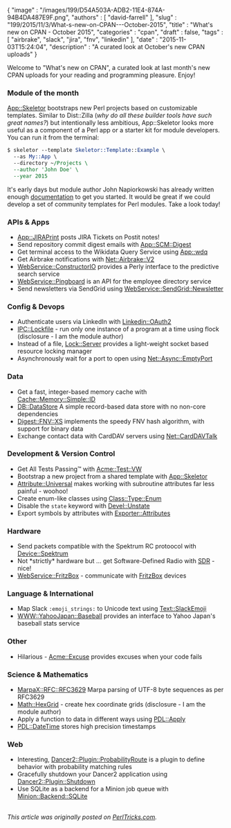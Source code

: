 {
   "image" : "/images/199/D54A503A-ADB2-11E4-874A-94B4DA487E9F.png",
   "authors" : [
      "david-farrell"
   ],
   "slug" : "199/2015/11/3/What-s-new-on-CPAN---October-2015",
   "title" : "What's new on CPAN - October 2015",
   "categories" : "cpan",
   "draft" : false,
   "tags" : [
      "airbrake",
      "slack",
      "jira",
      "fnv",
      "linkedin"
   ],
   "date" : "2015-11-03T15:24:04",
   "description" : "A curated look at October's new CPAN uploads"
}


Welcome to "What's new on CPAN", a curated look at last month's new CPAN uploads for your reading and programming pleasure. Enjoy!

### Module of the month

[App::Skeletor](https://metacpan.org/pod/App::Skeletor) bootstraps new Perl projects based on customizable templates. Similar to Dist::Zilla (*why do all these builder tools have such great names?*) but intentionally less ambitious, App::Skeletor looks more useful as a component of a Perl app or a starter kit for module developers. You can run it from the terminal:

```perl
$ skeletor --template Skeletor::Template::Example \
  --as My::App \
  --directory ~/Projects \ 
  --author 'John Doe' \
  --year 2015
```

It's early days but module author John Napiorkowski has already written enough [documentation](https://metacpan.org/pod/App::Skeletor) to get you started. It would be great if we could develop a set of community templates for Perl modules. Take a look today!

### APIs & Apps

-   [App::JIRAPrint](https://metacpan.org/pod/App::JIRAPrint) posts JIRA Tickets on Postit notes!
-   Send repository commit digest emails with [App::SCM::Digest](https://metacpan.org/pod/App::SCM::Digest)
-   Get terminal access to the Wikidata Query Service using [App::wdq](https://metacpan.org/pod/App::wdq)
-   Get Airbrake notifications with [Net::Airbrake::V2](https://metacpan.org/pod/Net::Airbrake::V2)
-   [WebService::ConstructorIO](https://metacpan.org/pod/WebService::ConstructorIO) provides a Perly interface to the predictive search service
-   [WebService::Pingboard](https://metacpan.org/pod/WebService::Pingboard) is an API for the employee directory service
-   Send newsletters via SendGrid using [WebService::SendGrid::Newsletter](https://metacpan.org/pod/WebService::SendGrid::Newsletter)

### Config & Devops

-   Authenticate users via LinkedIn with [Linkedin::OAuth2](https://metacpan.org/pod/Linkedin::OAuth2)
-   [IPC::Lockfile](https://metacpan.org/pod/IPC::Lockfile) - run only one instance of a program at a time using flock (disclosure - I am the module author)
-   Instead of a file, [Lock::Server](https://metacpan.org/pod/Lock::Server) provides a light-weight socket based resource locking manager
-   Asynchronously wait for a port to open using [Net::Async::EmptyPort](https://metacpan.org/pod/Net::Async::EmptyPort)

### Data

-   Get a fast, integer-based memory cache with [Cache::Memory::Simple::ID](https://metacpan.org/pod/Cache::Memory::Simple::ID)
-   [DB::DataStore](https://metacpan.org/pod/DB::DataStore) A simple record-based data store with no non-core dependencies
-   [Digest::FNV::XS](https://metacpan.org/pod/Digest::FNV::XS) implements the speedy FNV hash algorithm, with support for binary data
-   Exchange contact data with CardDAV servers using [Net::CardDAVTalk](https://metacpan.org/pod/Net::CardDAVTalk)

### Development & Version Control

-   Get All Tests Passing™ with [Acme::Test::VW](https://metacpan.org/pod/Acme::Test::VW)
-   Bootstrap a new project from a shared template with [App::Skeletor](https://metacpan.org/pod/App::Skeletor)
-   [Attribute::Universal](https://metacpan.org/pod/Attribute::Universal) makes working with subroutine attributes far less painful - woohoo!
-   Create enum-like classes using [Class::Type::Enum](https://metacpan.org/pod/Class::Type::Enum)
-   Disable the `state` keyword with [Devel::Unstate](https://metacpan.org/pod/Devel::Unstate)
-   Export symbols by attributes with [Exporter::Attributes](https://metacpan.org/pod/Exporter::Attributes)

### Hardware

-   Send packets compatible with the Spektrum RC protoocol with [Device::Spektrum](https://metacpan.org/pod/Device::Spektrum)
-   Not \*strictly\* hardware but ... get Software-Defined Radio with [SDR](https://metacpan.org/pod/SDR) - nice!
-   [WebService::FritzBox](https://metacpan.org/pod/WebService::FritzBox) - communicate with [FritzBox](https://en.wikipedia.org/wiki/FRITZ!Box) devices

### Language & International

-   Map Slack `:emoji_strings:` to Unicode text using [Text::SlackEmoji](https://metacpan.org/pod/Text::SlackEmoji)
-   [WWW::YahooJapan::Baseball](https://metacpan.org/pod/WWW::YahooJapan::Baseball) provides an interface to Yahoo Japan's baseball stats service

### Other

-   Hilarious - [Acme::Excuse](https://metacpan.org/pod/Acme::Excuse) provides excuses when your code fails

### Science & Mathematics

-   [MarpaX::RFC::RFC3629](https://metacpan.org/pod/MarpaX::RFC::RFC3629) Marpa parsing of UTF-8 byte sequences as per RFC3629
-   [Math::HexGrid](https://metacpan.org/pod/Math::HexGrid) - create hex coordinate grids (disclosure - I am the module author)
-   Apply a function to data in different ways using [PDL::Apply](https://metacpan.org/pod/PDL::Apply)
-   [PDL::DateTime](https://metacpan.org/pod/PDL::DateTime) stores high precision timestamps

### Web

-   Interesting, [Dancer2::Plugin::ProbabilityRoute](https://metacpan.org/pod/Dancer2::Plugin::ProbabilityRoute) is a plugin to define behavior with probability matching rules
-   Gracefully shutdown your Dancer2 application using [Dancer2::Plugin::Shutdown](https://metacpan.org/pod/Dancer2::Plugin::Shutdown)
-   Use SQLite as a backend for a Minion job queue with [Minion::Backend::SQLite](https://metacpan.org/pod/Minion::Backend::SQLite)


\
*This article was originally posted on [PerlTricks.com](http://perltricks.com).*
